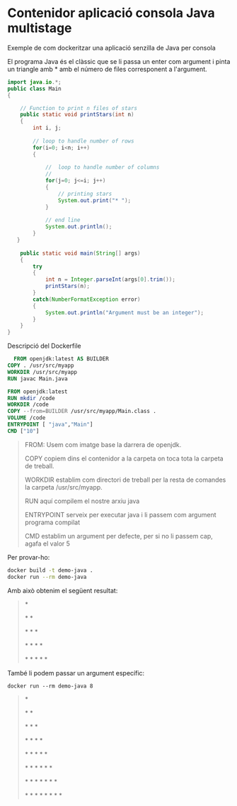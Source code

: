 # Contenidor aplicació consola Java multistage

Exemple de com dockeritzar una aplicació senzilla de Java per consola

El programa Java és el clàssic que se li passa un enter com argument i pinta un triangle amb * amb el número de files corresponent a l'argument.

```java
import java.io.*;
public class Main 
{

    // Function to print n files of stars
    public static void printStars(int n) 
    { 
        int i, j;
  
        // loop to handle number of rows 
        for(i=0; i<n; i++)
        {
  
            //  loop to handle number of columns
            //
            for(j=0; j<=i; j++)
            { 
                // printing stars 
                System.out.print("* ");
            } 
  
            // end line
            System.out.println(); 
        }
   }
 
    public static void main(String[] args) 
    {
        try
        {
            int n = Integer.parseInt(args[0].trim());
            printStars(n);
        }
        catch(NumberFormatException error)
        {
            System.out.println("Argument must be an integer");
        }
    }
}
```

Descripció del Dockerfile

```Dockerfile
  FROM openjdk:latest AS BUILDER
COPY . /usr/src/myapp
WORKDIR /usr/src/myapp
RUN javac Main.java

FROM openjdk:latest 
RUN mkdir /code
WORKDIR /code
COPY --from=BUILDER /usr/src/myapp/Main.class .
VOLUME /code
ENTRYPOINT [ "java","Main"]
CMD ["10"]

```

> FROM: Usem com imatge base la darrera de openjdk.
>
> COPY copiem dins el contenidor a la carpeta on toca tota la carpeta de treball.
>
> WORKDIR establim com directori de treball per la resta de comandes la carpeta /usr/src/myapp.
>
> RUN aquí compilem el nostre arxiu java
>
> ENTRYPOINT serveix per executar java i li passem com argument programa compilat
>
> CMD establim un argument per defecte, per si no li passem cap, agafa el valor 5

Per provar-ho:

```bash
docker build -t demo-java .
docker run --rm demo-java
```

Amb això obtenim el següent resultat:

> \*
>
> \* \*
>
> \* \* \*
>
> \* \* \* \*
>
> \* \* \* \* \*

També li podem passar un argument específic:

```
docker run --rm demo-java 8
```

> \*
>
>\* \*
>
> \* \* \*
>
> \* \* \* \*
>
> \* \* \* \* \*
>
> \* \* \* \* \* \*
>
> \* \* \* \* \* \* \*
>
> \* \* \* \* \* \* \* \*
